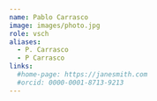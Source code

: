 ```yaml
---
name: Pablo Carrasco 
image: images/photo.jpg
role: vsch
aliases:
  - P. Carrasco
  - P Carrasco
links:
  #home-page: https://janesmith.com
  #orcid: 0000-0001-8713-9213
---
```

